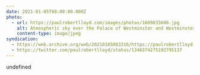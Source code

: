 ```yaml
---
date: 2021-01-05T08:00:00.000Z
photo:
  - url: https://paulrobertlloyd.com/images/photos/1609833600.jpg
    alt: Atmospheric sky over the Palace of Westminster and Westminster Bridge.
    content-type: image/jpeg
syndication:
  - https://web.archive.org/web/20210105083316/https://paulrobertlloyd.com/photos/1609833600/
  - https://twitter.com/paulrobertlloyd/status/1346374275192795137
---
```

undefined
